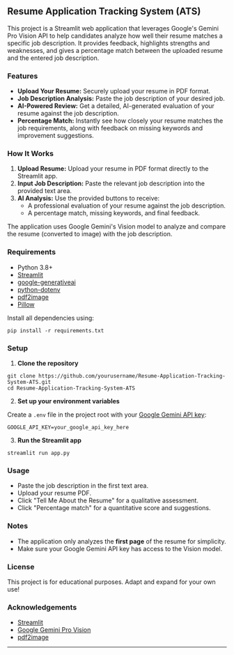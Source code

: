 ## Resume Application Tracking System (ATS)

This project is a Streamlit web application that leverages Google's Gemini Pro Vision API to help candidates analyze how well their resume matches a specific job description. It provides feedback, highlights strengths and weaknesses, and gives a percentage match between the uploaded resume and the entered job description.

### Features

- **Upload Your Resume:** Securely upload your resume in PDF format.
- **Job Description Analysis:** Paste the job description of your desired job.
- **AI-Powered Review:** Get a detailed, AI-generated evaluation of your resume against the job description.
- **Percentage Match:** Instantly see how closely your resume matches the job requirements, along with feedback on missing keywords and improvement suggestions.

### How It Works

1. **Upload Resume:** Upload your resume in PDF format directly to the Streamlit app.
2. **Input Job Description:** Paste the relevant job description into the provided text area.
3. **AI Analysis:** Use the provided buttons to receive:
    - A professional evaluation of your resume against the job description.
    - A percentage match, missing keywords, and final feedback.

The application uses Google Gemini's Vision model to analyze and compare the resume (converted to image) with the job description.

### Requirements

- Python 3.8+
- [Streamlit](https://streamlit.io/)
- [google-generativeai](https://pypi.org/project/google-generativeai/)
- [python-dotenv](https://pypi.org/project/python-dotenv/)
- [pdf2image](https://pypi.org/project/pdf2image/)
- [Pillow](https://pypi.org/project/Pillow/)

Install all dependencies using:

```
pip install -r requirements.txt
```

### Setup

1. **Clone the repository**

```
git clone https://github.com/yourusername/Resume-Application-Tracking-System-ATS.git
cd Resume-Application-Tracking-System-ATS
```

2. **Set up your environment variables**

Create a `.env` file in the project root with your [Google Gemini API key](https://aistudio.google.com/app/apikey):

```
GOOGLE_API_KEY=your_google_api_key_here
```

3. **Run the Streamlit app**

```
streamlit run app.py
```

### Usage

- Paste the job description in the first text area.
- Upload your resume PDF.
- Click "Tell Me About the Resume" for a qualitative assessment.
- Click "Percentage match" for a quantitative score and suggestions.

### Notes

- The application only analyzes the **first page** of the resume for simplicity.
- Make sure your Google Gemini API key has access to the Vision model.

### License

This project is for educational purposes. Adapt and expand for your own use!

### Acknowledgements

- [Streamlit](https://streamlit.io/)
- [Google Gemini Pro Vision](https://ai.google.dev/)
- [pdf2image](https://github.com/Belval/pdf2image)

---

